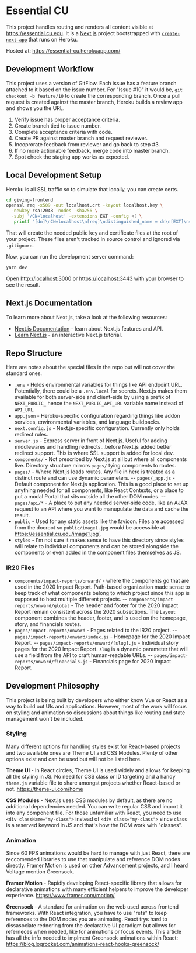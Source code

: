 # Essential CU

This project handles routing and renders all content visible at https://essential.cu.edu. It is a [Next.js](https://nextjs.org/) project bootstrapped with [`create-next-app`](https://github.com/vercel/next.js/tree/canary/packages/create-next-app) that runs on Heroku.

Hosted at: https://essential-cu.herokuapp.com/

## Development Workflow

This project uses a version of GitFlow. Each issue has a feature branch attached to it based on the issue number. For "Issue #10" it would be, `git checkout -b feature/10` to create the corresponding branch. Once a pull request is created against the master branch, Heroku builds a review app and shows you the URL.

1. Verify issue has proper acceptance criteria.
2. Create branch tied to issue number.
3. Complete acceptance criteria with code.
4. Create PR against master branch and request reviewer.
5. Incoprorate feedback from reviewer and go back to step #3.
6. If no more actionable feedback, merge code into master branch.
7. Spot check the staging app works as expected.

## Local Development Setup

Heroku is all SSL traffic so to simulate that locally, you can create certs.

```bash
cd giving-frontend
openssl req -x509 -out localhost.crt -keyout localhost.key \
  -newkey rsa:2048 -nodes -sha256 \
  -subj '/CN=localhost' -extensions EXT -config <( \
   printf "[dn]\nCN=localhost\n[req]\ndistinguished_name = dn\n[EXT]\nsubjectAltName=DNS:localhost\nkeyUsage=digitalSignature\nextendedKeyUsage=serverAuth")
```

That will create the needed public key and certificate files at the root of your project. These files aren't tracked in source control and ignored via `.gitignore`.

Now, you can run the development server command:

```bash
yarn dev
```

Open [http://localhost:3000](http://localhost:3000) or [https://localhost:3443](http://localhost:3443) with your browser to see the result.

## Next.js Documentation

To learn more about Next.js, take a look at the following resources:

- [Next.js Documentation](https://nextjs.org/docs) - learn about Next.js features and API.
- [Learn Next.js](https://nextjs.org/learn) - an interactive Next.js tutorial.

## Repo Structure

Here are notes about the special files in the repo but will not cover the standard ones.

- `.env` - Holds environmental variables for things like API endpoint URL. Potentially, there could be a `.env.local` for secrets. Next.js makes them available for both server-side and client-side by using a prefix of `NEXT_PUBLIC_` hence the `NEXT_PUBLIC_API_URL` variable name instead of `API_URL`.
- `app.json` - Heroku-specific configuration regarding things like addon services, environmental variables, and language buildpacks.
- `next.config.js` - Next.js-specific configuration. Currently only holds redirect rules.
- `server.js` - Express server in front of Next.js. Useful for adding middlewares and handling redirects...before Next.js added better redirect support. This is where SSL support is added for local dev. 
- `components/` - Not prescribed by Next.js at all but where all components live. Directory structure mirrors `pages/` tying components to routes.
- `pages/` - Where Next.js loads routes. Any file in here is treated as a distinct route and can use dynamic parameters.
-- `pages/_app.js` - Default component for Next.js application. This is a good place to set up anything needed for all components, like React Contexts, or a place to put a modal Portal that sits outside all the  other DOM nodes.
-- `pages/api/*` - A place to put any needed server-side code, like an AJAX request to an API where you want to manupulate the data and cache the result.
- `public` - Used for any static assets like the favicon. Files are accessed from the docroot so `public/image1.jpg` would be accessible at https://essential.cu.edu/image1.jpg`.
- `styles` - I'm not sure it makes sense to have this directory since styles will relate to individual components and can be stored alongside the components or even added in the component files themselves as JS.

### IR20 Files

- `components/impact-reports/onward/` - where the components go that are used in the 2020 Impact Report. Path-based organization made sense to keep track of what components belong to which project since this app is supposed to host multiple different projects.
-- `components/impact-reports/onward/global` - The header and footer for the 2020 Impact Report remain consistent across the 2020 subsections. The `Layout` component combines the header, footer, and is used on the homepage, story, and financials routes.
- `pages/impact-reports/onward` - Pages related to the IR20 project.
-- `pages/impact-reports/onward/index.js` - Homepage for the 2020 Impact Report.
-- `pages/impact-reports/onward/[slug].js` - Individual story pages for the 2020 Impact Report. `slug` is a dynamic parameter that will use a field from the API to craft human-readable URLs. 
-- `pages/impact-reports/onward/financials.js` - Financials page for 2020 Impact Report.

## Development Philosophy

This project is being built by developers who either know Vue or React as a way to build out UIs and applications. However, most of the work will focus on styling and animation so discussions about things like routing and state management won't be included.

### Styling

Many different options for handling styles exist for React-based projects and two available ones are Theme UI and CSS Modules. Plenty of other options exist and can be used but will not be listed here.

**Theme UI** - In React circles, Theme UI is used widely and allows for keeping all the styling in JS. No need for CSS class or ID targeting and a handy `theme.js` variable file to share amongst projects whether React-based or not. https://theme-ui.com/home

**CSS Modules** - Next.js uses CSS modules by default, as there are no additional dependencies needed. You can write regular CSS and import it into any component file. For those unfamiliar with React, you need to use `<div className="my-class">` instead of `<div class="my-class">` since `class` is a reserved keyword in JS and that's how the DOM work with "classes".

### Animation

Since 60 FPS animations would be hard to manage with just React, there are reccomended libraries to use that manipulate and reference DOM nodes directly. Framer Motion is used on other Advancement projects, and I heard Voltage mention Greensock.

**Framer Motion** - Rapidly developing React-specific library that allows for declarative animations with many efficient helpers to improve the developer experience. https://www.framer.com/motion/

**Greensock** - A standard for animation on the web used across frontend frameworks. With React integration, you have to use "refs" to keep references to the DOM nodes you are animating. React trys hard to dissasociate rednering from the declarative UI paradigm but allows for referneces when needed, like for animations or focus events. This article has all the info needed to implment Greensock animations within React: https://blog.logrocket.com/animations-react-hooks-greensock/
